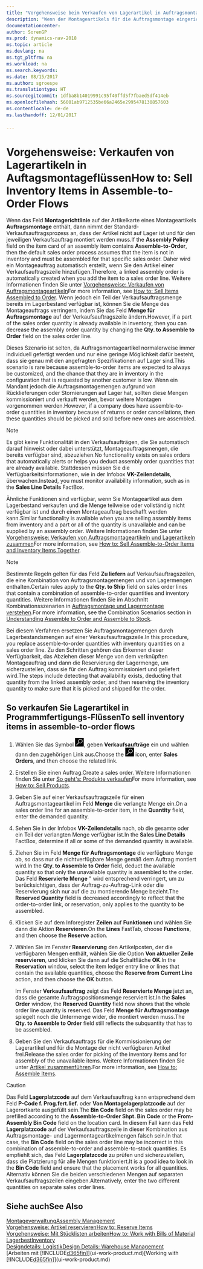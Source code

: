 ```yaml
---
title: "Vorgehensweise beim Verkaufen von Lagerartikel in Auftragsmontageflüssen"
description: "Wenn der Montageartikels für die Auftragsmontage eingerichtet ist, dann nimmt der Standard-Verkaufsauftragsprozess an, dass der Artikel nicht auf Lager ist und für den jeweiligen Verkaufsauftrag montiert werden muss. Daher wird ein Montageauftrag automatisch erstellt, wenn Sie den Artikel einer Verkaufsauftragszeile hinzufügen."
documentationcenter: 
author: SorenGP
ms.prod: dynamics-nav-2018
ms.topic: article
ms.devlang: na
ms.tgt_pltfrm: na
ms.workload: na
ms.search.keywords: 
ms.date: 08/15/2017
ms.author: sgroespe
ms.translationtype: HT
ms.sourcegitcommit: 1dfba8b14019991c95f40ffd5f7fbaed5df414eb
ms.openlocfilehash: 56001ab9712535be66a2465e2995478130857603
ms.contentlocale: de-de
ms.lasthandoff: 12/01/2017

---
```

# <a name="how-to-sell-inventory-items-in-assemble-to-order-flows"></a><span data-ttu-id="ebbbf-104">Vorgehensweise: Verkaufen von Lagerartikeln in Auftagsmontageflüssen</span><span class="sxs-lookup"><span data-stu-id="ebbbf-104">How to: Sell Inventory Items in Assemble-to-Order Flows</span></span>
<span data-ttu-id="ebbbf-105">Wenn das Feld **Montagerichtlinie** auf der Artikelkarte eines Montageartikels **Auftragsmontage** enthält, dann nimmt der Standard-Verkaufsauftragsprozess an, dass der Artikel nicht auf Lager ist und für den jeweiligen Verkaufsauftrag montiert werden muss.</span><span class="sxs-lookup"><span data-stu-id="ebbbf-105">If the **Assembly Policy** field on the item card of an assembly item contains **Assemble-to-Order**, then the default sales order process assumes that the item is not in inventory and must be assembled for that specific sales order.</span></span> <span data-ttu-id="ebbbf-106">Daher wird ein Montageauftrag automatisch erstellt, wenn Sie den Artikel einer Verkaufsauftragszeile hinzufügen.</span><span class="sxs-lookup"><span data-stu-id="ebbbf-106">Therefore, a linked assembly order is automatically created when you add the item to a sales order line.</span></span> <span data-ttu-id="ebbbf-107">Weitere Informationen finden Sie unter [Vorgehensweise: Verkaufen von Auftragsmontageartikeln](assembly-how-to-sell-items-assembled-to-order.md)</span><span class="sxs-lookup"><span data-stu-id="ebbbf-107">For more information, see [How to: Sell Items Assembled to Order](assembly-how-to-sell-items-assembled-to-order.md).</span></span> <span data-ttu-id="ebbbf-108">Wenn jedoch ein Teil der Verkaufsauftragsmenge bereits im Lagerbestand verfügbar ist, können Sie die Menge des Montageauftrags verringern, indem Sie das Feld **Menge für Auftragsmontage** auf der Verkaufsauftragszeile ändern.</span><span class="sxs-lookup"><span data-stu-id="ebbbf-108">However, if a part of the sales order quantity is already available in inventory, then you can decrease the assembly order quantity by changing the **Qty. to Assemble to Order** field on the sales order line.</span></span>  

<span data-ttu-id="ebbbf-109">Dieses Szenario ist selten, da Auftragsmontageartikel normalerweise immer individuell gefertigt werden und nur eine geringe Möglichkeit dafür besteht, dass sie genau mit den angefragten Spezifikationen auf Lager sind.</span><span class="sxs-lookup"><span data-stu-id="ebbbf-109">This scenario is rare because assemble-to-order items are expected to always be customized, and the chance that they are in inventory in the configuration that is requested by another customer is low.</span></span> <span data-ttu-id="ebbbf-110">Wenn ein Mandant jedoch die Auftragsmontagemengen aufgrund von Rücklieferungen oder Stornierungen auf Lager hat, sollten diese Mengen kommissioniert und verkauft werden, bevor weitere Montagen vorgenommen werden.</span><span class="sxs-lookup"><span data-stu-id="ebbbf-110">However, if a company does have assemble-to-order quantities in inventory because of returns or order cancellations, then these quantities should be picked and sold before new ones are assembled.</span></span>  

> [!NOTE]  
>  <span data-ttu-id="ebbbf-111">Es gibt keine Funktionalität in den Verkaufsaufträgen, die Sie automatisch darauf hinweist oder dabei unterstützt, Montageauftragsmengen, die bereits verfügbar sind, abzuziehen.</span><span class="sxs-lookup"><span data-stu-id="ebbbf-111">No functionality exists on sales orders that automatically alerts or helps you deduct assembly order quantities that are already available.</span></span> <span data-ttu-id="ebbbf-112">Stattdessen müssen Sie die Verfügbarkeitsinformationen, wie in der Infobox **VK-Zeilendetails**,  überwachen.</span><span class="sxs-lookup"><span data-stu-id="ebbbf-112">Instead, you must monitor availability information, such as in the **Sales Line Details** FactBox.</span></span>  

<span data-ttu-id="ebbbf-113">Ähnliche Funktionen sind verfügbar, wenn Sie Montageartikel aus dem Lagerbestand verkaufen und die Menge teilweise oder vollständig nicht verfügbar ist und durch einen Montageauftrag beschafft werden kann.</span><span class="sxs-lookup"><span data-stu-id="ebbbf-113">Similar functionality is available when you are selling assembly items from inventory and a part or all of the quantity is unavailable and can be supplied by an assembly order.</span></span> <span data-ttu-id="ebbbf-114">Weitere Informationen finden Sie unter [Vorgehensweise: Verkaufen von Auftragsmontageartikeln und Lagerartikeln zusammen](assembly-how-to-sell-assemble-to-order-items-and-inventory-items-together.md)</span><span class="sxs-lookup"><span data-stu-id="ebbbf-114">For more information, see [How to: Sell Assemble-to-Order Items and Inventory Items Together](assembly-how-to-sell-assemble-to-order-items-and-inventory-items-together.md).</span></span>  

> [!NOTE]  
>  <span data-ttu-id="ebbbf-115">Bestimmte Regeln gelten für das Feld **Zu liefern** auf Verkaufsauftragszeilen, die eine Kombination von Auftragsmontagemengen und von Lagermengen enthalten.</span><span class="sxs-lookup"><span data-stu-id="ebbbf-115">Certain rules apply to the **Qty. to Ship** field on sales order lines that contain a combination of assemble-to-order quantities and inventory quantities.</span></span> <span data-ttu-id="ebbbf-116">Weitere Informationen finden Sie im Abschnitt Kombinationsszenarien in [Auftragsmontage und Lagermontage verstehen](assembly-assemble-to-order-or-assemble-to-stock.md).</span><span class="sxs-lookup"><span data-stu-id="ebbbf-116">For more information, see the Combination Scenarios section in [Understanding Assemble to Order and Assemble to Stock](assembly-assemble-to-order-or-assemble-to-stock.md).</span></span>  

<span data-ttu-id="ebbbf-117">Bei diesem Verfahren ersetzen Sie Auftragsmontagemengen durch Lagerbestandsmengen auf einer Verkaufsauftragszeile.</span><span class="sxs-lookup"><span data-stu-id="ebbbf-117">In this procedure, you replace assemble-to-order quantities with inventory quantities on a sales order line.</span></span> <span data-ttu-id="ebbbf-118">Zu den Schritten gehören das Erkennen dieser Verfügbarkeit, das Abziehen dieser Menge von dem verknüpften Montageauftrag und dann die Reservierung der Lagermenge, um sicherzustellen, dass sie für den Auftrag kommissioniert und geliefert wird.</span><span class="sxs-lookup"><span data-stu-id="ebbbf-118">The steps include detecting that availability exists, deducting that quantity from the linked assembly order, and then reserving the inventory quantity to make sure that it is picked and shipped for the order.</span></span>  

## <a name="to-sell-inventory-items-in-assemble-to-order-flows"></a><span data-ttu-id="ebbbf-119">So verkaufen Sie Lagerartikel in Programmfertigungs-Flüssen</span><span class="sxs-lookup"><span data-stu-id="ebbbf-119">To sell inventory items in assemble-to-order flows</span></span>  
1.  <span data-ttu-id="ebbbf-120">Wählen Sie das Symbol ![Nach Seite oder Bericht suchen](media/ui-search/search_small.png "Symbol nach Seite oder Bericht suchen"), geben **Verkaufsaufträge** ein und wählen dann den zugehörigen Link aus.</span><span class="sxs-lookup"><span data-stu-id="ebbbf-120">Choose the ![Search for Page or Report](media/ui-search/search_small.png "Search for Page or Report icon") icon, enter **Sales Orders**, and then choose the related link.</span></span>  
2.  <span data-ttu-id="ebbbf-121">Erstellen Sie einen Auftrag.</span><span class="sxs-lookup"><span data-stu-id="ebbbf-121">Create a sales order.</span></span> <span data-ttu-id="ebbbf-122">Weitere Informationen finden Sie unter [So geht's: Produkte verkaufen](sales-how-sell-products.md)</span><span class="sxs-lookup"><span data-stu-id="ebbbf-122">For more information, see [How to: Sell Products](sales-how-sell-products.md).</span></span>  
3.  <span data-ttu-id="ebbbf-123">Geben Sie auf einer Verkaufsauftragszeile für einen Auftragsmontageartikel im Feld **Menge** die verlangte Menge ein.</span><span class="sxs-lookup"><span data-stu-id="ebbbf-123">On a sales order line for an assemble-to-order item, in the **Quantity** field, enter the demanded quantity.</span></span>  
4.  <span data-ttu-id="ebbbf-124">Sehen Sie in der Infobox **VK-Zeilendetails** nach, ob die gesamte oder ein Teil der verlangten Menge verfügbar ist.</span><span class="sxs-lookup"><span data-stu-id="ebbbf-124">In the **Sales Line Details** FactBox, determine if all or some of the demanded quantity is available.</span></span>  
5.  <span data-ttu-id="ebbbf-125">Ziehen Sie im Feld **Menge für Auftragsmontage** die verfügbare Menge ab, so dass nur die nichtverfügbare Menge gemäß dem Auftrag montiert wird.</span><span class="sxs-lookup"><span data-stu-id="ebbbf-125">In the **Qty. to Assemble to Order** field, deduct the available quantity so that only the unavailable quantity is assembled to the order.</span></span> <span data-ttu-id="ebbbf-126">Das Feld **Reservierte Menge** " wird entsprechend verringert, um zu berücksichtigen, dass der Auftrag-zu-Auftrag-Link oder die Reservierung sich nur auf die zu montierende Menge bezieht.</span><span class="sxs-lookup"><span data-stu-id="ebbbf-126">The **Reserved Quantity** field is decreased accordingly to reflect that the order-to-order link, or reservation, only applies to the quantity to be assembled.</span></span>  
6.  <span data-ttu-id="ebbbf-127">Klicken Sie auf dem Inforegister **Zeilen** auf **Funktionen** und wählen Sie dann die Aktion **Reservieren**.</span><span class="sxs-lookup"><span data-stu-id="ebbbf-127">On the **Lines** FastTab, choose **Functions**, and then choose the **Reserve** action.</span></span>  
7.  <span data-ttu-id="ebbbf-128">Wählen Sie im Fenster **Reservierung** den Artikelposten, der die verfügbaren Mengen enthält, wählen Sie die Option **Von aktueller Zeile reservieren**, und klicken Sie dann auf die Schaltfläche **OK**.</span><span class="sxs-lookup"><span data-stu-id="ebbbf-128">In the **Reservation** window, select the item ledger entry line or lines that contain the available quantities, choose the **Reserve from Current Line** action, and then choose the **OK** button.</span></span>  

    <span data-ttu-id="ebbbf-129">Im Fenster **Verkaufsauftrag** zeigt das Feld **Reservierte Menge** jetzt an, dass die gesamte Auftragspositionsmenge reserviert ist.</span><span class="sxs-lookup"><span data-stu-id="ebbbf-129">In the **Sales Order** window, the **Reserved Quantity** field now shows that the whole order line quantity is reserved.</span></span> <span data-ttu-id="ebbbf-130">Das Feld **Menge für Auftragsmontage** spiegelt noch die Untermenge wider, die montiert werden muss.</span><span class="sxs-lookup"><span data-stu-id="ebbbf-130">The **Qty. to Assemble to Order** field still reflects the subquantity that has to be assembled.</span></span>  

8.  <span data-ttu-id="ebbbf-131">Geben Sie den Verkaufsauftrags für die Kommissionierung der Lagerartikel und für die Montage der nicht verfügbaren Artikel frei.</span><span class="sxs-lookup"><span data-stu-id="ebbbf-131">Release the sales order for picking of the inventory items and for assembly of the unavailable items.</span></span> <span data-ttu-id="ebbbf-132">Weitere Informationen finden Sie unter [Artikel zusammenführen](assembly-how-to-assemble-items.md).</span><span class="sxs-lookup"><span data-stu-id="ebbbf-132">For more information, see [How to: Assemble Items](assembly-how-to-assemble-items.md).</span></span>  

> [!CAUTION]  
>  <span data-ttu-id="ebbbf-133">Das Feld **Lagerplatzcode** auf dem Verkaufsauftrag kann entsprechend dem Feld **P-Code f. Prog.fert.lief.** oder **Von Montagelagerplatzcode** auf der Lagerortkarte ausgefüllt sein.</span><span class="sxs-lookup"><span data-stu-id="ebbbf-133">The **Bin Code** field on the sales order may be prefilled according to the **Assemble-to-Order Shpt. Bin Code** or the **From-Assembly Bin Code** field on the location card.</span></span> <span data-ttu-id="ebbbf-134">In diesem Fall kann das Feld **Lagerplatzcode** auf der Verkaufsauftragszeile in dieser Kombination aus Auftragsmontage- und Lagermontageartikelmengen falsch sein.</span><span class="sxs-lookup"><span data-stu-id="ebbbf-134">In that case, the **Bin Code** field on the sales order line may be incorrect in this combination of assemble-to-order and assemble-to-stock quantities.</span></span> <span data-ttu-id="ebbbf-135">Es empfiehlt sich, das Feld **Lagerplatzcode** zu prüfen und sicherzustellen, dass die Platzierung für alle Mengen funktioniert.</span><span class="sxs-lookup"><span data-stu-id="ebbbf-135">It is a good idea to look in the **Bin Code** field and ensure that the placement works for all quantities.</span></span> <span data-ttu-id="ebbbf-136">Alternativ können Sie die beiden verschiedenen Mengen auf separaten Verkaufsauftragszeilen eingeben.</span><span class="sxs-lookup"><span data-stu-id="ebbbf-136">Alternatively, enter the two different quantities on separate sales order lines.</span></span>  

## <a name="see-also"></a><span data-ttu-id="ebbbf-137">Siehe auch</span><span class="sxs-lookup"><span data-stu-id="ebbbf-137">See Also</span></span>  
[<span data-ttu-id="ebbbf-138">Montageverwaltung</span><span class="sxs-lookup"><span data-stu-id="ebbbf-138">Assembly Management</span></span>](assembly-assemble-items.md)  
[<span data-ttu-id="ebbbf-139">Vorgehensweise: Artikel reservieren</span><span class="sxs-lookup"><span data-stu-id="ebbbf-139">How to: Reserve Items</span></span>](inventory-how-to-reserve-items.md)  
[<span data-ttu-id="ebbbf-140">Vorgehensweise: Mit Stücklisten arbeiten</span><span class="sxs-lookup"><span data-stu-id="ebbbf-140">How to: Work with Bills of Material</span></span>](inventory-how-work-BOMs.md)  
[<span data-ttu-id="ebbbf-141">Lagerbest</span><span class="sxs-lookup"><span data-stu-id="ebbbf-141">Inventory</span></span>](inventory-manage-inventory.md)  
[<span data-ttu-id="ebbbf-142">Designdetails: Logistik</span><span class="sxs-lookup"><span data-stu-id="ebbbf-142">Design Details: Warehouse Management</span></span>](design-details-warehouse-management.md)  
<span data-ttu-id="ebbbf-143">[Arbeiten mit [!INCLUDE[d365fin](includes/d365fin_md.md)]](ui-work-product.md)</span><span class="sxs-lookup"><span data-stu-id="ebbbf-143">[Working with [!INCLUDE[d365fin](includes/d365fin_md.md)]](ui-work-product.md)</span></span>

